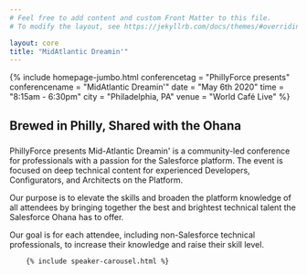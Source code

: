 ```yaml
---
# Feel free to add content and custom Front Matter to this file.
# To modify the layout, see https://jekyllrb.com/docs/themes/#overriding-theme-defaults

layout: core
title: "MidAtlantic Dreamin'"
---
```


<div class="container-flex">
        {% include homepage-jumbo.html
                conferencetag = "PhillyForce presents"
                conferencename = "MidAtlantic Dreamin'"
                date = "May 6th 2020"
                time = "8:15am - 6:30pm"
                city = "Philadelphia, PA"
                venue = "World Café Live"
        %}
        <div id="tile_description" class="container widget tile">
	<h2>Brewed in Philly, Shared with the Ohana</h2>
	<h3></h3>
        <p>PhillyForce presents Mid-Atlantic Dreamin' is a community-led conference for professionals with a passion for the Salesforce platform. The event is focused on deep technical content for experienced Developers, Configurators, and Architects on the Platform.</p>
        <p>Our purpose is to elevate the skills and broaden the platform knowledge of all attendees by bringing together the best and brightest technical talent the Salesforce Ohana has to offer.</p>
        <p>Our goal is for each attendee, including non-Salesforce technical professionals, to increase their knowledge and raise their skill level.</p>
        </div>

        {% include speaker-carousel.html %}

</div>
